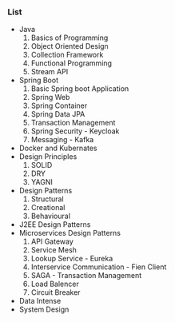 ### List
- Java
  1. Basics of Programming
  2. Object Oriented Design 
  3. Collection Framework
  4. Functional Programming
  5. Stream API
- Spring Boot
  1. Basic Spring boot Application
  2. Spring Web
  3. Spring Container
  4. Spring Data JPA
  5. Transaction Management
  6. Spring Security - Keycloak
  7. Messaging - Kafka
- Docker and Kubernates
- Design Principles
  1. SOLID
  2. DRY
  3. YAGNI
- Design Patterns
  1. Structural
  2. Creational
  3. Behavioural
- J2EE Design Patterns 
- Microservices Design Patterns 
  1. API Gateway 
  3. Service Mesh 
  4. Lookup Service - Eureka
  5. Interservice Communication - Fien Client
  6. SAGA - Transaction Management
  7. Load Balencer
  8. Circuit Breaker
- Data Intense 
- System Design 

